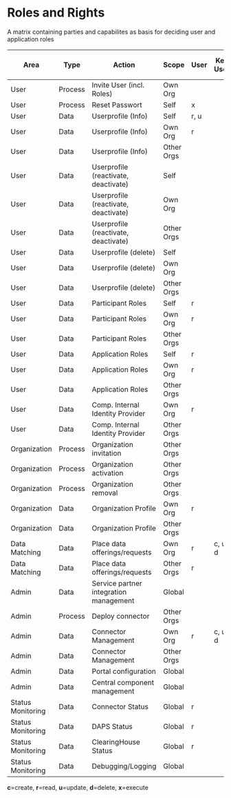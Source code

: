 # Roles and Rights
A matrix containing parties and capabilites as basis for deciding user and application roles

| Area              | Type    | Action                                 | Scope      | User | Key User | Admin   | Authority User | Authority Admin | Service Partner Admin | Operator Admin |
| ----------------- | ------- | -------------------------------------- |------------|------|----------|---------|----------------|-----------------|-----------------------|----------------|
| User              | Process | Invite User (incl. Roles)              | Own Org    |      |          | x       |                |                 |                       |                |
| User              | Process | Reset Passwort                         | Self       | x    |          |         |                |                 |                       |                |
| User              | Data    | Userprofile (Info)                     | Self       | r, u |          |         |                |                 |                       |                |
| User              | Data    | Userprofile (Info)                     | Own Org    | r    |          |         |                |                 |                       |                |
| User              | Data    | Userprofile (Info)                     | Other Orgs |      |          |         | r              |                 |                       |                |
| User              | Data    | Userprofile (reactivate, deactivate)   | Self       |      |          |         |                |                 |                       |                |
| User              | Data    | Userprofile (reactivate, deactivate)   | Own Org    |      |          | x       |                | x               |                       |                |
| User              | Data    | Userprofile (reactivate, deactivate)   | Other Orgs |      |          |         |                | x               |                       |                |
| User              | Data    | Userprofile (delete)                   | Self       |      |          |         |                |                 |                       |                |
| User              | Data    | Userprofile (delete)                   | Own Org    |      |          | x       |                | x               |                       |                |
| User              | Data    | Userprofile (delete)                   | Other Orgs |      |          |         |                | x               |                       |                |
| User              | Data    | Participant Roles                      | Self       | r    |          |         |                |                 |                       |                |
| User              | Data    | Participant Roles                      | Own Org    | r    |          | u       |                |                 |                       |                |
| User              | Data    | Participant Roles                      | Other Orgs |      |          |         | r              |                 |                       |                |
| User              | Data    | Application Roles                      | Self       | r    |          |         |                |                 |                       |                |
| User              | Data    | Application Roles                      | Own Org    | r    |          |         |                | u,d             | u,d                   | u,d            |
| User              | Data    | Application Roles                      | Other Orgs |      |          |         | r              | u,d             |                       |                |
| User              | Data    | Comp. Internal Identity Provider       | Own Org    | r    |          | c, u, d |                |                 |                       |                |
| User              | Data    | Comp. Internal Identity Provider       | Other Orgs |      |          |         |                | r               |                       |                |
| Organization      | Process | Organization invitation                | Other Orgs |      |          |         | x              |                 |                       |                |
| Organization      | Process | Organization activation                | Other Orgs |      |          |         | x              |                 |                       |                |
| Organization      | Process | Organization removal                   | Other Orgs |      |          |         | x              |                 |                       |                |
| Organization      | Data    | Organization Profile                   | Own Org    | r    |          | u       |                |                 |                       |                |
| Organization      | Data    | Organization Profile                   | Other Orgs |      |          |         | r              | c, u, d         | r                     | r              |
| Data Matching     | Data    | Place data offerings/requests          | Own Org    | r    | c, u, d  |         |                |                 |                       |                |
| Data Matching     | Data    | Place data offerings/requests          | Other Orgs | r    |          |         |                | d               |                       |                |
| Admin             | Data    | Service partner integration management | Global     |      |          |         |                | c, r, u, d      |                       |                |
| Admin             | Process | Deploy connector                       | Other Orgs |      |          |         |                |                 | x                     |                |
| Admin             | Data    | Connector Management                   | Own Org    | r    | c, u, d  |         |                |                 |                       |                |
| Admin             | Data    | Connector Management                   | Other Orgs |      |          |         | r              | u               | c, u, d               | r, d           |
| Admin             | Data    | Portal configuration                   | Global     |      |          |         |                | r               |                       | r, u           |
| Admin             | Data    | Central component management           | Global     |      |          |         |                |                 |                       | c, r, u        |
| Status Monitoring | Data    | Connector Status                       | Global     | r    |          |         |                |                 |                       |                |
| Status Monitoring | Data    | DAPS Status                            | Global     | r    |          |         |                |                 |                       |                |
| Status Monitoring | Data    | ClearingHouse Status                   | Global     | r    |          |         |                |                 |                       |                |
| Status Monitoring | Data    | Debugging/Logging                      | Global     |      |          |         |                | r               |                       | r              |

**c**=create, **r**=read, **u**=update, **d**=delete, **x**=execute